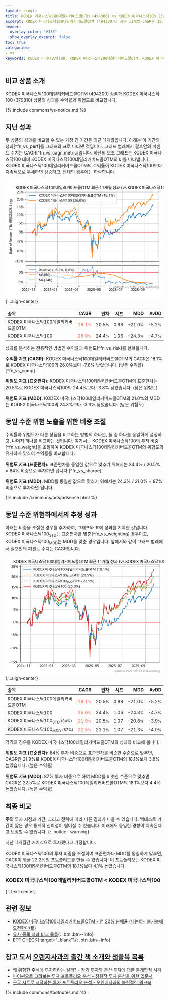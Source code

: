```yaml
---
layout: single
title: KODEX 미국나스닥100데일리커버드콜OTM (494300) vs KODEX 미국나스닥100 (379810)
excerpt: KODEX 미국나스닥100데일리커버드콜OTM (494300)의 최근 11개월 CAGR은 18.1%로 KODEX 미국나스닥100 (379810)의 26.0%보다 -7.8% 낮았습니다.
header:
  overlay_color: "#333"
  show_overlay_excerpt: false
toc: true
categories:
- vs
keywords: KODEX 미국나스닥100, KODEX 미국나스닥100데일리커버드콜OTM, KODEX 미국나스닥100데일리커버드콜OTM KODEX 미국나스닥100 비교, 494300, 379810, 494300 494300 비교
---
```


## 비교 상품 소개


KODEX 미국나스닥100데일리커버드콜OTM (494300) 상품과 KODEX 미국나스닥100 (379810) 상품의 성과를 수익률과 위험도로 비교합니다.





{% include commons/vs-notice.md %}

## 지난 성과

두 상품의 성과를 비교할 수 있는 가장 긴 기간은 최근 11개월입니다. 아래는 이 기간의 성과[^fn_vs_perf]를 그래프와 표로 나타낸 것입니다.
그래프 범례에서 괄호안의 퍼센트 수치는 CAGR[^fn_vs_cagr_metric]입니다.
하단의 보조 그래프는 KODEX 미국나스닥100 대비 KODEX 미국나스닥100데일리커버드콜OTM의 비를 나타냅니다.
KODEX 미국나스닥100데일리커버드콜OTM의 수익률이 KODEX 미국나스닥100보다 지속적으로 우세하면 상승하고, 반대의 경우에는 하락합니다.

![KODEX 미국나스닥100데일리커버드콜OTM](/vs/images/494300-vs-379810_dual.png){: .align-center}

| **종목** | **CAGR** | **편차** | **샤프** | **MDD** | **AvDD** |
| :------------ | ------: | -----------: | -------: | ------: | -------: |
| KODEX 미국나스닥100데일리커버드콜OTM | <span style="color: tomato">18.1<small>%</small></span> | 20.5<small>%</small> | 0.88 | -21.0<small>%</small> | -5.2<small>%</small> |
| KODEX 미국나스닥100 | <span style="color: tomato">26.0<small>%</small></span> | 24.4<small>%</small> | 1.06 | -24.3<small>%</small> | -4.7<small>%</small> |

<!-- more -->


성과를 분석하는 전통적인 방법인 수익률과 위험도[^fn_vs_risk]를 살펴봅니다.

**수익률 지표 (CAGR):** KODEX 미국나스닥100데일리커버드콜OTM의 CAGR은 18.1%로 KODEX 미국나스닥100의 26.0%보다 -7.8% 낮았습니다. (낮은 수익률)[^fn_vs_comp]

**위험도 지표 (표준편차):** KODEX 미국나스닥100데일리커버드콜OTM의 표준편차는 20.5%로 KODEX 미국나스닥100의 24.4%보다 -3.8% 낮았습니다. (낮은 위험도)

**위험도 지표 (MDD):** KODEX 미국나스닥100데일리커버드콜OTM의 21.0%의 MDD는 KODEX 미국나스닥100의 24.3%보다 -3.3% 낮았습니다. (낮은 위험도)



## 동일 수준 위험 노출을 위한 비중 조절

수익률과 위험도가 다른 상품을 비교하는 방법의 하나는, 둘 중 하나를 동일하게 설정하고, 나머지 하나를 비교하는 것입니다.
여기서는 KODEX 미국나스닥100의 투자 비중[^fn_vs_weight]을 조절하여 KODEX 미국나스닥100데일리커버드콜OTM의 위험도와 유사하게 맞추어 수익률를 비교합니다.

**위험도 지표 (표준편차):** 표준편차를 동일한 값으로 맞추기 위해서는 24.4% / 20.5% = 84% 비중으로 투자하면 됩니다.[^fn_vs_sharpe]

**위험도 지표 (MDD):** MDD를 동일한 값으로 맞추기 위해서는 24.3% / 21.0% = 87% 비중으로 투자하면 됩니다.


{% include /commons/ads/adsense.html %}



## 동일 수준 위험하에서의 추정 성과

아래는 비중을 조절한 경우를 추가하여, 그래프와 표에 성과를 기록한 것입니다.
KODEX 미국나스닥100<sub>STD</sub>는 표준편차를 맞춘[^fn_vs_weighting] 경우이고, KODEX 미국나스닥100<sub>MDD</sub>는 MDD를 맞춘 경우입니다.
앞에서와 같이 그래프 범례에서 괄호안의 퍼센트 수치는 CAGR입니다.


![KODEX 미국나스닥100데일리커버드콜OTM](/vs/images/494300-vs-379810.png){: .align-center}



| **종목** | **CAGR** | **편차** | **샤프** | **MDD** | **AvDD** |
| :------------ | ------: | -----------: | -------: | ------: | -------: |
| KODEX 미국나스닥100데일리커버드콜OTM | <span style="color: tomato">18.1<small>%</small></span> | 20.5<small>%</small> | 0.88 | -21.0<small>%</small> | -5.2<small>%</small> |
| KODEX 미국나스닥100 | <span style="color: tomato">26.0<small>%</small></span> | 24.4<small>%</small> | 1.06 | -24.3<small>%</small> | -4.7<small>%</small> |
| KODEX 미국나스닥100<sub>STD</sub> <small>(84%)</small> | <span style="color: tomato">21.9<small>%</small></span> | 20.5<small>%</small> | 1.07 | -20.8<small>%</small> | -3.9<small>%</small> |
| KODEX 미국나스닥100<sub>MDD</sub> <small>(87%)</small> | <span style="color: tomato">22.5<small>%</small></span> | 21.1<small>%</small> | 1.07 | -21.3<small>%</small> | -4.0<small>%</small> |



각각의 경우를 KODEX 미국나스닥100데일리커버드콜OTM의 성과와 비교해 봅니다.

**위험도 지표 (표준편차):** 84% 투자 비중으로 표준편차를 비슷한 수준으로 맞추면, CAGR은 21.9%로 KODEX 미국나스닥100데일리커버드콜OTM의 18.1%보다 3.8% 높았습니다. (높은 수익률)

**위험도 지표 (MDD):** 87% 투자 비중으로 하여 MDD를 비슷한 수준으로 맞추면, CAGR은 22.5%로 KODEX 미국나스닥100데일리커버드콜OTM의 18.1%보다 4.4% 높았습니다. (높은 수익률)




## 최종 비교

**주의** 투자 시점과 기간, 그리고 전략에 따라 다른 결과가 나올 수 있습니다. 백테스트 기간이 짧은 경우 통계적 신뢰성이 떨어질 수 있습니다. 미래에도 동일한 경향이 지속된다고 보장할 수 없습니다.
{: .notice--warning}

지난 11개월간 거치식으로 투자했다고 가정합니다.

KODEX 미국나스닥100의 투자 비중을 조절하여 표준편차나 MDD를 동일하게 맞추면, CAGR이 평균 22.2%인 포트폴리오를 만들 수 있습니다.
이 포트폴리오는 KODEX 미국나스닥100데일리커버드콜OTM의 18.1%보다 4.1% 높았습니다.

### KODEX 미국나스닥100데일리커버드콜OTM &lt; KODEX 미국나스닥100
{: .text-center}


## 관련 정보

- [KODEX 미국나스닥100데일리커버드콜OTM - 연 20% 분배율 (나는야~ 불가능에 도전한다네!)](https://kongdori.tistory.com/356)
- [유사 종목 성과 비교 목록](/vs/){: .btn .btn--info}
- [ETF CHECK](https://www.etfcheck.co.kr/mobile/etpitem/379810/compare?compCode%5B%5D=494300){:target="_blank"}{: .btn .btn--info}


## 참고 도서 [오렌지사과의 출간 책 소개와 샘플북 목록](https://kongdori.tistory.com/691)

- [왜 위험한 주식에 투자하라는 걸까? - 장기 투자와 분산 투자에 대한 통계학적 시각](https://kongdori.tistory.com/421)
- [파이썬으로 그려보는 투자 포트폴리오 분석  - 정량적 투자 분석을 위한 입문서](https://kongdori.tistory.com/643)
- [구글 시트로 시작하는 투자 포트폴리오 분석 - 오렌지사과의 불친절한 워크북](https://kongdori.tistory.com/449)

{% include commons/footnotes.md %}